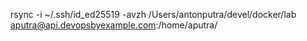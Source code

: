 rsync -i ~/.ssh/id_ed25519 -avzh /Users/antonputra/devel/docker/lab aputra@api.devopsbyexample.com:/home/aputra/
